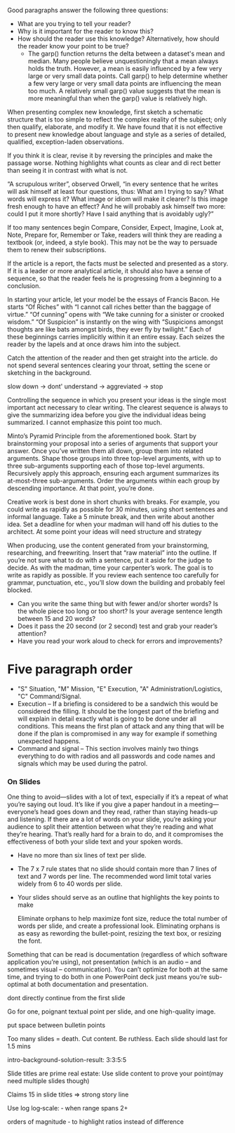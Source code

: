 Good paragraphs answer the following three questions:
* What are you trying to tell your reader?
* Why is it important for the reader to know this?
* How should the reader use this knowledge? Alternatively, how should the reader know your point to be true?
  * The garp() function returns the delta between a dataset's mean and median. Many people believe unquestioningly that a mean always holds the truth. However, a mean is easily influenced by a few very large or very small data points. Call garp() to help determine whether a few very large or very small data points are influencing the mean too much. A relatively small garp() value suggests that the mean is more meaningful than when the garp() value is relatively high.

When presenting complex new knowledge, first sketch a schematic structure that is too simple to reflect the complex reality of the subject; only then qualify, elaborate, and modify it. We have found that it is not effective to present new knowledge about language and style as a series of detailed, qualified, exception-laden observations. 

If you think it is clear, revise it by reversing the principles and make the passage worse. Nothing highlights what counts as clear and di­ rect better than seeing it in contrast with what is not.


“A scrupulous writer”, observed Orwell, “in every sentence that he writes will ask himself at least four questions, thus: What am I trying to say? What words will express it? What image or idiom will make it clearer? Is
this image fresh enough to have an effect? And he will probably ask himself two more: could I put it more shortly? Have I said anything that is avoidably ugly?”

If too many sentences begin Compare, Consider, Expect, Imagine, Look at, Note, Prepare for, Remember or Take, readers will think they are reading a textbook (or, indeed, a style book). This may not be the way to persuade them to renew their subscriptions.

If the article is a report, the facts must be selected and presented as a story. If it is a leader or more analytical article, it should also have a sense of sequence, so that the reader feels he is progressing from a beginning to a conclusion.

In starting your article, let your model be the essays of Francis Bacon. He starts “Of Riches” with “I cannot call riches better than the baggage of virtue.” “Of cunning” opens with “We take cunning for a sinister or crooked wisdom.” “Of Suspicion” is instantly on the wing with “Suspicions amongst thoughts are like bats amongst birds, they ever fly by twilight.” Each of these beginnings carries implicitly within it an entire essay. Each seizes the reader by the lapels and at once draws him into the subject.

Catch the attention of the reader and then get straight into the article. do not spend several sentences clearing your throat, setting the scene or sketching in the background. 

slow down -> dont' understand -> aggreviated -> stop

Controlling the sequence in which you present your ideas is the single most important act necessary to clear writing. The clearest sequence is always to give the summarizing idea before you give the individual ideas being summarized. I cannot emphasize this point too much.

Minto’s Pyramid Principle from the aforementioned book. Start by brainstorming your proposal into a series of arguments that support your answer. Once you’ve written them all down, group them into related arguments. Shape those groups into three top-level arguments, with up to three sub-arguments supporting each of those top-level arguments. Recursively apply this approach, ensuring each argument summarizes its at-most-three sub-arguments. Order the arguments within each group by descending importance. At that point, you’re done.

Creative work is best done in short chunks with breaks. For example, you could write as rapidly as possible for 30 minutes, using short sentences and informal language. Take a 5 minute break, and then write about another idea.
Set a deadline for when your madman will hand off his duties to the architect. At some point your ideas will need structure and strategy

When producing, use the content generated from your brainstorming, researching, and freewriting. Insert that “raw material” into the outline. If you’re not sure what to do with a sentence, put it aside for the judge to decide.
As with the madman, time your carpenter’s work. The goal is to write as rapidly as possible. If you review each sentence too carefully for grammar, punctuation, etc., you’ll slow down the building and probably feel blocked.

* Can you write the same thing but with fewer and/or shorter words? Is the whole piece too long or too short? Is your average sentence length between 15 and 20 words?
* Does it pass the 20 second (or 2 second) test and grab your reader’s attention?
* Have you read your work aloud to check for errors and improvements?



# Five paragraph order
* "S" Situation, "M" Mission, "E" Execution, "A" Administration/Logistics, "C" Command/Signal.
* Execution – If a briefing is considered to be a sandwich this would be considered the filling. It should be the longest part of the briefing and will explain in detail exactly what is going to be done under all conditions. This means the first plan of attack and any thing that will be done if the plan is compromised in any way for example if something unexpected happens.
* Command and signal – This section involves mainly two things everything to do with radios and all passwords and code names and signals which may be used during the patrol.


### On Slides

One thing to avoid—slides with a lot of text, especially if it’s a repeat of what you’re saying out loud. It’s like if you give a paper handout in a meeting—everyone’s head goes down and they read, rather than staying heads-up and listening. If there are a lot of words on your slide, you’re asking your audience to split their attention between what they’re reading and what they’re hearing. That’s really hard for a brain to do, and it compromises the effectiveness of both your slide text and your spoken words. 
* Have no more than six lines of text per slide.
* The 7 x 7 rule states that no slide should contain more than 7 lines of text and 7 words per line. The recommended word limit total varies widely from 6 to 40 words per slide.
* Your slides should serve as an outline that highlights the key points to make

  Eliminate orphans to help maximize font size, reduce the total number of words per slide, and create a professional look.  Eliminating orphans is as easy as rewording the bullet-point, resizing the text box, or resizing the font.

Something that can be read is documentation (regardless of which software application you’re using), not presentation (which is an audio – and sometimes visual – communication). You can’t optimize for both at the same time, and trying to do both in one PowerPoint deck just means you’re sub-optimal at both documentation and presentation.

dont directly continue from the first slide

Go for one, poignant textual point per slide, and one high-quality image.

put space between bulletin points

Too many slides = death. Cut content. Be ruthless. Each slide should last for 1.5 mins

intro-background-solution-result: 3:3:5:5

Slide titles are prime real estate: Use slide content to prove your point(may need multiple slides though)

Claims 15 in slide titles => strong story line

Use log log‐scale: ‐ when range spans 2+

orders of magnitude ‐ to highlight ratios instead of difference
